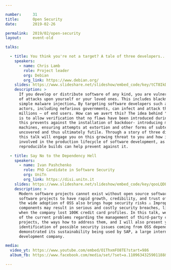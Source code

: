 ```yaml
---

number:     31
title:      Open Security
date:       2019-02-26

permalink:  2019/02/open-security
layout:     event-old

talks:

  - title: You think you're not a target? A tale of three developers...
    speakers:
      - name: Chris Lamb
        role: Project leader
        org: Debian
        org_link: https://www.debian.org/
    slides: https://www.slideshare.net/slideshow/embed_code/key/tCT8IkD96aGWPm
    description: >
      If you develop or distribute software of any kind, you are vulnerable to whole categories
      of attacks upon yourself or your loved ones. This includes blackmail, extortion or "just"
      simple malware injection… By targeting software developers such as yourself, malicious
      actors, including nefarious governments, can infect and attack thousands — if not
      millions — of end users. How can we avert this? The idea behind "reproducible" builds
      is to allow verification that no flaws have been introduced during build processes;
      this prevents against the installation of backdoor- introducing malware on developers'
      machines, ensuring attempts at extortion and other forms of subterfuge are quickly
      uncovered and thus ultimately futile. Through a story of three different developers,
      this talk will engage you on this growing threat to you and how it affects everyone
      involved in the production lifecycle of software development, as well as how
      reproducible builds can help prevent against it.

  - title: Say No to the Dependency Hell
    speakers:
      - name: Ivan Pashchenko
        role: PhD Candidate in Software Security
        org: UniTn
        org_link: https://disi.unitn.it
    slides: https://www.slideshare.net/slideshow/embed_code/key/qooLQDLLw5UEL0
    description: >
      Modern software projects cannot exist without open source software (OSS). It allows
      software projects to have rapid growth, credibility, and trust of their users. However,
      the wide adoption of OSS also brings huge security risks ⚠️ Improper maintenance of OSS
      components may result in serious and costly security breaches, like the Equifax case,
      when the company lost 100K credit card profiles. In this talk, we will have an overview
      of the current problems regarding the management of third-party components of software
      projects, the ways how to address them, and I will also present you our methodology for
      identification of possible security issues coming from OSS dependencies 👨‍💻 The methodology
      demonstrated its sustainability being used by SAP, a large international software
      development company.

media:
  video_yt: https://www.youtube.com/embed/O1ThxmFO8TE?start=986
  album_fb: https://www.facebook.com/media/set/?set=a.1109634325901188&type=3

---
```

